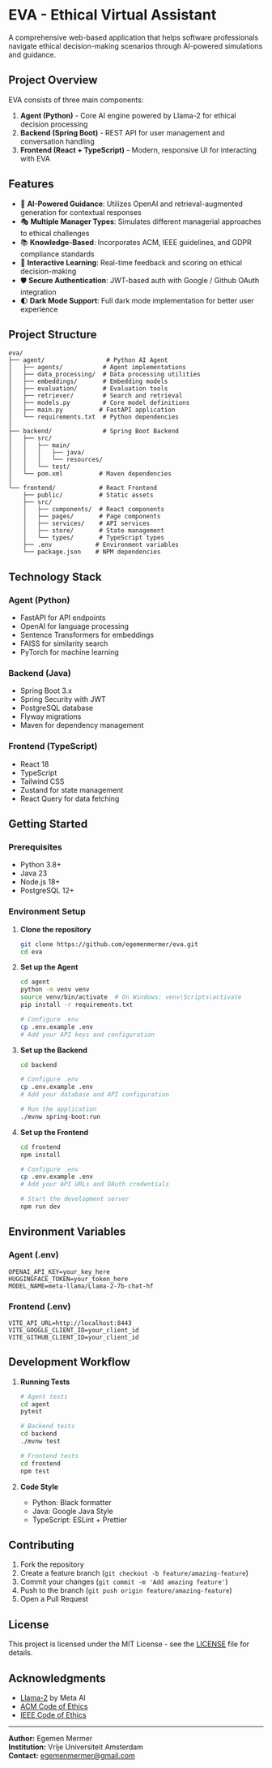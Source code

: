 # EVA - Ethical Virtual Assistant

A comprehensive web-based application that helps software professionals navigate ethical decision-making scenarios through AI-powered simulations and guidance.

## Project Overview

EVA consists of three main components:

1. **Agent (Python)** - Core AI engine powered by Llama-2 for ethical decision processing
2. **Backend (Spring Boot)** - REST API for user management and conversation handling
3. **Frontend (React + TypeScript)** - Modern, responsive UI for interacting with EVA

## Features

- 🤖 **AI-Powered Guidance**: Utilizes OpenAI and retrieval-augmented generation for contextual responses
- 🎭 **Multiple Manager Types**: Simulates different managerial approaches to ethical challenges
- 📚 **Knowledge-Based**: Incorporates ACM, IEEE guidelines, and GDPR compliance standards
- 🔄 **Interactive Learning**: Real-time feedback and scoring on ethical decision-making
- 🛡️ **Secure Authentication**: JWT-based auth with Google / Github OAuth integration
- 🌓 **Dark Mode Support**: Full dark mode implementation for better user experience

## Project Structure

```
eva/
├── agent/                 # Python AI Agent
│   ├── agents/           # Agent implementations
│   ├── data_processing/  # Data processing utilities
│   ├── embeddings/       # Embedding models
│   ├── evaluation/       # Evaluation tools
│   ├── retriever/        # Search and retrieval
│   ├── models.py         # Core model definitions
│   ├── main.py          # FastAPI application
│   └── requirements.txt  # Python dependencies
│
├── backend/              # Spring Boot Backend
│   ├── src/
│   │   ├── main/
│   │   │   ├── java/
│   │   │   └── resources/
│   │   └── test/
│   └── pom.xml          # Maven dependencies
│
└── frontend/            # React Frontend
    ├── public/          # Static assets
    ├── src/
    │   ├── components/  # React components
    │   ├── pages/       # Page components
    │   ├── services/    # API services
    │   ├── store/       # State management
    │   └── types/       # TypeScript types
    ├── .env            # Environment variables
    └── package.json    # NPM dependencies
```

## Technology Stack

### Agent (Python)
- FastAPI for API endpoints
- OpenAI for language processing
- Sentence Transformers for embeddings
- FAISS for similarity search
- PyTorch for machine learning

### Backend (Java)
- Spring Boot 3.x
- Spring Security with JWT
- PostgreSQL database
- Flyway migrations
- Maven for dependency management

### Frontend (TypeScript)
- React 18
- TypeScript
- Tailwind CSS
- Zustand for state management
- React Query for data fetching

## Getting Started

### Prerequisites
- Python 3.8+
- Java 23
- Node.js 18+
- PostgreSQL 12+

### Environment Setup

1. **Clone the repository**
   ```bash
   git clone https://github.com/egemenmermer/eva.git
   cd eva
   ```

2. **Set up the Agent**
   ```bash
   cd agent
   python -m venv venv
   source venv/bin/activate  # On Windows: venv\Scripts\activate
   pip install -r requirements.txt
   
   # Configure .env
   cp .env.example .env
   # Add your API keys and configuration
   ```

3. **Set up the Backend**
   ```bash
   cd backend
   
   # Configure .env
   cp .env.example .env
   # Add your database and API configuration
   
   # Run the application
   ./mvnw spring-boot:run
   ```

4. **Set up the Frontend**
   ```bash
   cd frontend
   npm install
   
   # Configure .env
   cp .env.example .env
   # Add your API URLs and OAuth credentials
   
   # Start the development server
   npm run dev
   ```

## Environment Variables

### Agent (.env)
```env
OPENAI_API_KEY=your_key_here
HUGGINGFACE_TOKEN=your_token_here
MODEL_NAME=meta-llama/Llama-2-7b-chat-hf
```

### Frontend (.env)
```env
VITE_API_URL=http://localhost:8443
VITE_GOOGLE_CLIENT_ID=your_client_id
VITE_GITHUB_CLIENT_ID=your_client_id
```

## Development Workflow

1. **Running Tests**
   ```bash
   # Agent tests
   cd agent
   pytest
   
   # Backend tests
   cd backend
   ./mvnw test
   
   # Frontend tests
   cd frontend
   npm test
   ```

2. **Code Style**
   - Python: Black formatter
   - Java: Google Java Style
   - TypeScript: ESLint + Prettier

## Contributing

1. Fork the repository
2. Create a feature branch (`git checkout -b feature/amazing-feature`)
3. Commit your changes (`git commit -m 'Add amazing feature'`)
4. Push to the branch (`git push origin feature/amazing-feature`)
5. Open a Pull Request

## License

This project is licensed under the MIT License - see the [LICENSE](LICENSE) file for details.

## Acknowledgments

- [Llama-2](https://ai.meta.com/llama/) by Meta AI
- [ACM Code of Ethics](https://www.acm.org/code-of-ethics)
- [IEEE Code of Ethics](https://www.ieee.org/about/corporate/governance/p7-8.html)

---

**Author:** Egemen Mermer  
**Institution:** Vrije Universiteit Amsterdam  
**Contact:** egemenmermer@gmail.com
